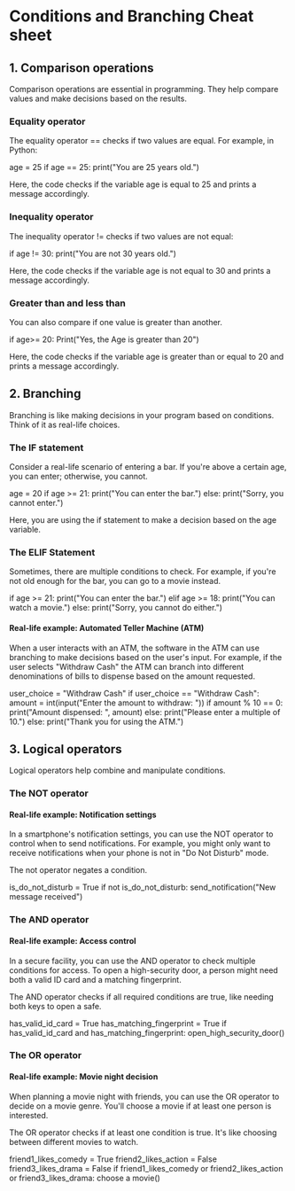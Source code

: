 # Conditions and Branching Cheat sheet

## 1. Comparison operations
Comparison operations are essential in programming. They help compare values and make decisions based on the results.

### Equality operator
The equality operator == checks if two values are equal. For example, in Python:

age = 25
if age == 25:
    print("You are 25 years old.")

Here, the code checks if the variable age is equal to 25 and prints a message accordingly.

### Inequality operator
The inequality operator != checks if two values are not equal:

if age != 30:
    print("You are not 30 years old.")

Here, the code checks if the variable age is not equal to 30 and prints a message accordingly.

### Greater than and less than
You can also compare if one value is greater than another.

if age>= 20:
    Print("Yes, the Age is greater than 20")

Here, the code checks if the variable age is greater than or equal to 20 and prints a message accordingly.

## 2. Branching
Branching is like making decisions in your program based on conditions. Think of it as real-life choices.

### The IF statement
Consider a real-life scenario of entering a bar. If you're above a certain age, you can enter; otherwise, you cannot.

age = 20
if age >= 21:
    print("You can enter the bar.")
else:
    print("Sorry, you cannot enter.")

Here, you are using the if statement to make a decision based on the age variable.

### The ELIF Statement
Sometimes, there are multiple conditions to check. For example, if you're not old enough for the bar, you can go to a movie instead.

if age >= 21:
    print("You can enter the bar.")
elif age >= 18:
    print("You can watch a movie.")
else:
    print("Sorry, you cannot do either.")

#### Real-life example: Automated Teller Machine (ATM)
When a user interacts with an ATM, the software in the ATM can use branching to make decisions based on the user's input. For example, if the user selects "Withdraw Cash" the ATM can branch into different denominations of bills to dispense based on the amount requested.

user_choice = "Withdraw Cash"
if user_choice == "Withdraw Cash":
    amount = int(input("Enter the amount to withdraw: "))
    if amount % 10 == 0:
        print("Amount dispensed: ", amount)
    else:
        print("Please enter a multiple of 10.")
else:
    print("Thank you for using the ATM.")

## 3. Logical operators
Logical operators help combine and manipulate conditions.

### The NOT operator

#### Real-life example: Notification settings
In a smartphone's notification settings, you can use the NOT operator to control when to send notifications. For example, you might only want to receive notifications when your phone is not in "Do Not Disturb" mode.

The not operator negates a condition.

is_do_not_disturb = True
if not is_do_not_disturb:
    send_notification("New message received")

### The AND operator

#### Real-life example: Access control
In a secure facility, you can use the AND operator to check multiple conditions for access. To open a high-security door, a person might need both a valid ID card and a matching fingerprint.

The AND operator checks if all required conditions are true, like needing both keys to open a safe.

has_valid_id_card = True
has_matching_fingerprint = True
if has_valid_id_card and has_matching_fingerprint:
    open_high_security_door()

### The OR operator

#### Real-life example: Movie night decision
When planning a movie night with friends, you can use the OR operator to decide on a movie genre. You'll choose a movie if at least one person is interested.

The OR operator checks if at least one condition is true. It's like choosing between different movies to watch.

friend1_likes_comedy = True
friend2_likes_action = False
friend3_likes_drama = False
if friend1_likes_comedy or friend2_likes_action or friend3_likes_drama:
    choose a movie()

